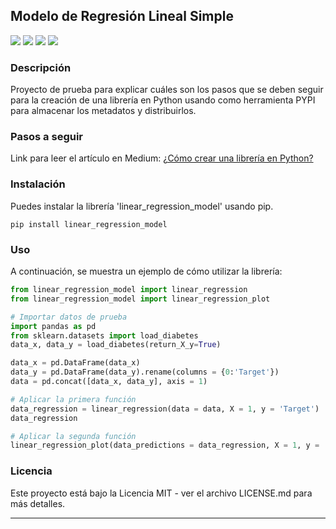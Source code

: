 ## **Modelo de Regresión Lineal Simple**

<img src="https://img.shields.io/badge/Python-14354C?style=for-the-badge&logo=python&logoColor=white">
<img src="https://img.shields.io/badge/jupyter-%23000000.svg?style=for-the-badge&logo=jupyter&logoColor=white">
<img src="https://img.shields.io/badge/Visual%20Studio%20Code-0078d7.svg?style=for-the-badge&logo=visual-studio-code&logoColor=white">
<a href="https://medium.com/@sebasurdanegui">
    <img src="https://img.shields.io/badge/Medium-12100E?style=for-the-badge&logo=medium&logoColor=white">
</a>

### **Descripción**
Proyecto de prueba para explicar cuáles son los pasos que se deben seguir para la creación de una librería en Python usando como herramienta PYPI para almacenar los metadatos y distribuirlos.

### **Pasos a seguir**
Link para leer el artículo en Medium: <a href="https://medium.com/@sebasurdanegui/desarrolla-tu-conjunto-de-herramientas-creaci%C3%B3n-de-biblioteca-en-python-05d717da147f">¿Cómo crear una librería en Python?</a>

### **Instalación**
Puedes instalar la librería 'linear_regression_model' usando pip.
```Power Shell
pip install linear_regression_model
```

### **Uso**
A continuación, se muestra un ejemplo de cómo utilizar la librería:
```python
from linear_regression_model import linear_regression
from linear_regression_model import linear_regression_plot
```
```python
# Importar datos de prueba
import pandas as pd
from sklearn.datasets import load_diabetes
data_x, data_y = load_diabetes(return_X_y=True)

data_x = pd.DataFrame(data_x)
data_y = pd.DataFrame(data_y).rename(columns = {0:'Target'})
data = pd.concat([data_x, data_y], axis = 1)

# Aplicar la primera función
data_regression = linear_regression(data = data, X = 1, y = 'Target')
data_regression

# Aplicar la segunda función
linear_regression_plot(data_predictions = data_regression, X = 1, y = 'Target')
```

### **Licencia**
Este proyecto está bajo la Licencia MIT - ver el archivo LICENSE.md para más detalles.

---